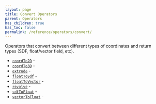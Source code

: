 ```yaml
---
layout: page
title: Convert Operators
parent: Operators
has_children: true
has_toc: false
permalink: /reference/operators/convert/
---
```


Operators that convert between different types of coordinates and
return types (SDF, float/vector field, etc).

* [`coordTo2D`](coordTo2D/) - 
* [`coordTo3D`](coordTo3D/) - 
* [`extrude`](extrude/) - 
* [`floatToSdf`](floatToSdf/) - 
* [`floatToVector`](floatToVector/) - 
* [`revolve`](revolve/) - 
* [`sdfToFloat`](sdfToFloat/) - 
* [`vectorToFloat`](vectorToFloat/) -
